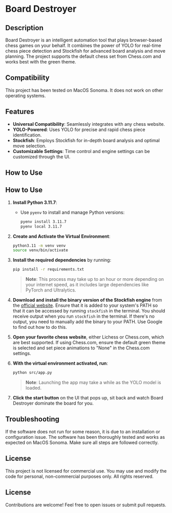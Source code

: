 # Board Destroyer

## Description

Board Destroyer is an intelligent automation tool that plays browser-based chess games on your behalf. It combines the power of YOLO for real-time chess piece detection and Stockfish for advanced board analysis and move planning. The project supports the default chess set from Chess.com and works best with the green theme.

## Compatibility

This project has been tested on MacOS Sonoma. It does not work on other operating systems.

## Features

- **Universal Compatibility**: Seamlessly integrates with any chess website.
- **YOLO-Powered**: Uses YOLO for precise and rapid chess piece identification.
- **Stockfish**: Employs Stockfish for in-depth board analysis and optimal move selection.
- **Customizable Settings**: Time control and engine settings can be customized through the UI.

## How to Use

## How to Use

1. **Install Python 3.11.7**:

   - Use `pyenv` to install and manage Python versions:
     ```bash
     pyenv install 3.11.7
     pyenv local 3.11.7
     ```

2. **Create and Activate the Virtual Environment**:

   ```bash
   python3.11 -m venv venv
   source venv/bin/activate
   ```

3. **Install the required dependencies** by running:

   ```bash
   pip install -r requirements.txt
   ```

   > **Note**: This process may take up to an hour or more depending on your internet speed, as it includes large dependencies like PyTorch and Ultralytics.

4. **Download and install the binary version of the Stockfish engine** from the [official website](https://stockfishchess.org/download/). Ensure that it is added to your system's PATH so that it can be accessed by running `stockfish` in the terminal. You should receive output when you run `stockfish` in the terminal. If there's no output, you need to manually add the binary to your PATH. Use Google to find out how to do this.

5. **Open your favorite chess website**, either Lichess or Chess.com, which are best supported. If using Chess.com, ensure the default green theme is selected and set piece animations to "None" in the Chess.com settings.

6. **With the virtual environment activated, run**:

   ```bash
   python src/app.py
   ```

   > **Note**: Launching the app may take a while as the YOLO model is loaded.

7. **Click the start button** on the UI that pops up, sit back and watch Board Destroyer dominate the board for you.

## Troubleshooting

If the software does not run for some reason, it is due to an installation or configuration issue. The software has been thoroughly tested and works as expected on MacOS Sonoma. Make sure all steps are followed correctly.

## License

This project is not licensed for commercial use. You may use and modify the code for personal, non-commercial purposes only. All rights reserved.

## License

Contributions are welcome! Feel free to open issues or submit pull requests.
